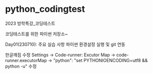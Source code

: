 # python_codingtest

2023 방학특강\_코딩테스트

코딩테스트를 위한 파이썬 저장소~

Day01(230710): 주요 실습 사항 파이썬 환경설정 실행 및 git 연동

한글깨짐 수정
Settings -> Code-runner: Excutor Map -> code-runner.executorMap -> "python": "set PYTHONIOENCODING=utf8 && python -u" 수정
